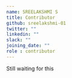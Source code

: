 ```yaml
---
name: SREELAKSHMI S
title: Contributor
github: sreelakshmi-01
twitter: ""
linkedin: ""
slack: ""
joining_date: ""
role : contributor
---
```


Still waiting for this
